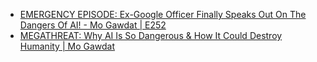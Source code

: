- [EMERGENCY EPISODE: Ex-Google Officer Finally Speaks Out On The Dangers Of AI! - Mo Gawdat | E252](https://youtu.be/bk-nQ7HF6k4)
- [MEGATHREAT: Why AI Is So Dangerous & How It Could Destroy Humanity | Mo Gawdat](https://youtu.be/itY6VWpdECc)
